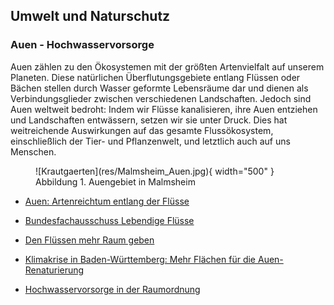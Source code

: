 ## Umwelt und Naturschutz


### Auen - Hochwasservorsorge

Auen zählen zu den Ökosystemen mit der größten Artenvielfalt auf unserem Planeten. Diese natürlichen Überflutungsgebiete entlang Flüssen oder Bächen stellen durch Wasser geformte Lebensräume dar und dienen als Verbindungsglieder zwischen verschiedenen Landschaften. Jedoch sind Auen weltweit bedroht: Indem wir Flüsse kanalisieren, ihre Auen entziehen und Landschaften entwässern, setzen wir sie unter Druck. Dies hat weitreichende Auswirkungen auf das gesamte Flussökosystem, einschließlich der Tier- und Pflanzenwelt, und letztlich auch auf uns Menschen.

<figure markdown>
  ![Krautgaerten](res/Malmsheim_Auen.jpg){ width="500" }
  <figcaption>Abbildung 1. Auengebiet in Malmsheim</figcaption>
</figure>

- [Auen: Artenreichtum entlang der Flüsse](https://www.wwf.de/themen-projekte/fluesse-seen/lebensraeume/auen)

- [Bundesfachausschuss Lebendige Flüsse](https://www.nabu.de/natur-und-landschaft/fluesse/bfa.html)

- [Den Flüssen mehr Raum geben](https://www.bmuv.de/fileadmin/Daten_BMU/Pools/Broschueren/auen_in_deutschland_bf.pdf)

- [Klimakrise in Baden-Württemberg: Mehr Flächen für die Auen-Renaturierung](https://www.bund-bawue.de/service/pressemitteilungen/detail/news/mehr-flaechen-fuer-die-auen-renaturierung/)

- [Hochwasservorsorge in der Raumordnung](https://www.hochwasser.baden-wuerttemberg.de/raumordnung)